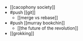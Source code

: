 - [[cacophony society]]
- #push [[git]]
	- [[merge vs rebase]]
- #push [[murray bookchin]]
	- [[the future of the revolution]]
- [[grokking]]